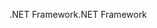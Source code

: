<span data-ttu-id="d5494-101">.NET Framework</span><span class="sxs-lookup"><span data-stu-id="d5494-101">.NET Framework</span></span>